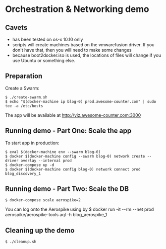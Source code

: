 # Orchestration & Networking demo

## Cavets
* has been tested on os-x 10.10 only
* scripts will create machines based on the vmwarefusion driver. If you don't have that, then you will need to make some changes
* because boot2docker.iso is used, the locations of files will change if you use Ubuntu or something else. 

## Preparation

Create a Swarm:

    $ ./create-swarm.sh
    $ echo "$(docker-machine ip blog-0) prod.awesome-counter.com" | sudo tee -a /etc/hosts

The app will be available at http://viz.awesome-counter.com:3000    

## Running demo - Part One: Scale the app

To start app in production:

    $ eval $(docker-machine env --swarm blog-0)
    $ docker $(docker-machine config --swarm blog-0) network create --driver overlay --internal prod
    $ docker-compose up -d
    $ docker $(docker-machine config blog-0) network connect prod blog_discovery_1

## Running demo - Part Two: Scale the DB

    $ docker-compose scale aerospike=2

 You can log onto the Aerospike using by
    $ docker run -it --rm --net prod aerospike/aerospike-tools aql -h blog_aerospike_1

## Cleaning up the demo
    $ ./cleanup.sh

